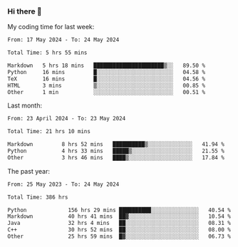 ### Hi there 👋

My coding time for last week:

<!--START_SECTION:week-->

```txt
From: 17 May 2024 - To: 24 May 2024

Total Time: 5 hrs 55 mins

Markdown   5 hrs 18 mins   ██████████████████████▒░░   89.50 %
Python     16 mins         █░░░░░░░░░░░░░░░░░░░░░░░░   04.58 %
TeX        16 mins         █░░░░░░░░░░░░░░░░░░░░░░░░   04.56 %
HTML       3 mins          ▒░░░░░░░░░░░░░░░░░░░░░░░░   00.85 %
Other      1 min           ░░░░░░░░░░░░░░░░░░░░░░░░░   00.51 %
```

<!--END_SECTION:week-->

Last month:

<!--START_SECTION:month-->

```txt
From: 23 April 2024 - To: 23 May 2024

Total Time: 21 hrs 10 mins

Markdown         8 hrs 52 mins   ██████████▒░░░░░░░░░░░░░░   41.94 %
Python           4 hrs 33 mins   █████▒░░░░░░░░░░░░░░░░░░░   21.55 %
Other            3 hrs 46 mins   ████▒░░░░░░░░░░░░░░░░░░░░   17.84 %
```

<!--END_SECTION:month-->

The past year:

<!--START_SECTION:year-->

```txt
From: 25 May 2023 - To: 24 May 2024

Total Time: 386 hrs

Python             156 hrs 29 mins ██████████░░░░░░░░░░░░░░░   40.54 %
Markdown           40 hrs 41 mins  ██▓░░░░░░░░░░░░░░░░░░░░░░   10.54 %
Java               32 hrs 4 mins   ██░░░░░░░░░░░░░░░░░░░░░░░   08.31 %
C++                30 hrs 52 mins  ██░░░░░░░░░░░░░░░░░░░░░░░   08.00 %
Other              25 hrs 59 mins  █▓░░░░░░░░░░░░░░░░░░░░░░░   06.73 %
```

<!--END_SECTION:year-->
